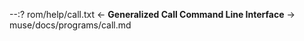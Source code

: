 --:? rom/help/call.txt <- **Generalized Call Command Line Interface** -> muse/docs/programs/call.md    